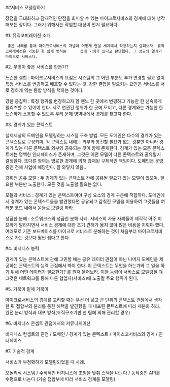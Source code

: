 ##서비스 모델링하기

장점을 극대화하고 잠재적인 단점을 회피할 수 있는 마이크로서비스의 경계에 대해 생각해보는 장이다. 그러기 위해서는 작업할 대상이 먼저 필요하다.

#1. 뮤직코퍼레이션 소개

     좋은 사례를 통해 마이크로서비스의 개념이 어떻게 현실 세계에서 작용하는지 살펴보자. 뮤직코퍼레이션은 가능한 한 쉽게 변하는      것에 기회가 있다고 판단했다. 그 성공의 열쇠가 마이크로 서비스다.  

#2. 무엇이 좋은 서비스를 만든가?

느슨한 결합 : 마이크로서비스의 요점은 시스템의 그 어떤 부분도 추가 변경할 필요 없이 특정 서비스를 변경하고 배포할 수 있다는 것. 강한 결합을 일으키는 요인은 서비스를 서로 강하게 엮는 통합 방식을 택하는 것이다. 

강한 응집력 : 특정 행위를 변경하고자 할 땐느 한 곳에서 변경하고 가능한 한 신속하게 릴리즈할 수 있어야 한다. 서로 연관된 행위가 한 곳에 모이고, 다른 경계와는 가능한 한 느슨하게 소통할 수 있도록 우리 문제 영역내에서 경계를 찾고자 한다.

#3. 경계가 있는 콘텍스트

실제세상의 도메인을 모델링하는 시스템 구축 방법. 모든 도메인은 다수의 경계가 있는 콘텍스트로 구성되며, 각 콘텍스트 내에는 외부와 통신할 필요가 없는 것뿐만 아니라 경계가 있는 다른 콘텍스트 외부와 공유되는 것이 함께 존재한다. 경계가 있는 모든 콘텍스트에는 명백한 인터페이스가 존재하며, 그것은 어떤 모델이 다른 콘텍스트와 공유될지 결정한다.  또다른 정의는 명료한 경계에 의해 강제된 구체적인 책임이다. 도메인은 운영 중인 전체 사업에 해당한다. 잘 와닿지 않음.. 

감춰진 공유 모델 : 두 경계가 있는 콘텍스트 간에 공유될 필요가 있는 모델이 있으며, 필요한 부분만 노출한다. 모든 것을 노출할 필요는 없다. 

모듈과 서비스 : 경계가 있는 콘텍스트여야 구성 요소의 경계 구분에 적합하다. 도메인에서 경계가 있는 콘텍스트들을 발견했다면 공유되고 감춰진 모델을 이용하여 그것들을 여러분 코드 내에서 몯듈로 모델링 하라. 

성급한 분해 : 소트워크스의 성급한 분해 사례. 서비스의 사용 사례들이 제각각 아주 미묘하게 달라지면서 서비스 경계에 대한 초기 견해가 옳지 않아 많은 비용을 치뤄야 했다. 여러모로 기존 보드베이스를 마이크로 서비스로 분해하는 것이 처음부터 마이크로서비스로 가는 것보다 훨씬 쉽다고 한다.

#4. 비지니스 능력

경계가 있는 콘텍스트에 관해 고민할 때는 공유 데이터 관점이 아닌 나머지 도메인을 제공하는 콘텍스트의 능력 관점에서 봐야 한다. 이 콘텍스트는 무엇을 하는가와 그 일을 하기 위해 어떤 데이터가 필요한가? 를 뭔저 물어보라. 이들 능력이 서비스로 모델링될 떄 그것은 네트워크를 통해 다른 협업자(서비스)에 노출될 주요 행위가 된다.

#5. 거북이 밑에 거북이

마이크로서비스의 경계를 고려할 때는 우선 더 넓고 큰 단위의 콘텍스트 관점에서 생각한 뒤 접합부의 분리를 통한 해택을 발견했을 때 내포된 콘텍스트에 따라 세분화 하라. 완전 분리 방식과 내포 방식(조직구조기반 한 팀에 의해 관리할 경우)

#6. 비지니스 콘셉트 관점에서의 커뮤니케이션

비지니스 컨셉트의 관점 / 도메인 / 경계가 있는 콘텍스트 / 마이스코서비스의 경계 / 인터페이스

#7. 기술적 경계

서비스가 부정확하게 모델링되었을 때 사례. 

모놀리식 시스템 / 수직적인 비지니스에 초첨을 맞춰 스택을 나눈다 / 동작중인 API를 수평으로 나눈다 (기술 접합부에 따라 서비스 경계를 모델링) 

